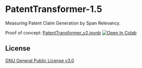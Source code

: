 
# PatentTransformer-1.5

Measuring Patent Claim Generation by Span Relevancy. 

Proof of concept: [PatentTransformer_v2.ipynb](https://github.com/jiehsheng/PatentTransformer/blob/master/v1.5/measure_span_relevancy.ipynb)  [![Open In Colab](https://colab.research.google.com/assets/colab-badge.svg)](https://github.com/jiehsheng/PatentTransformer/blob/master/v1.5/measure_span_relevancy.ipynb)

## License

[GNU General Public License v3.0](LICENSE)
